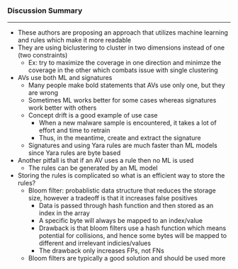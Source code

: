 ### Discussion Summary

---
- These authors are proposing an approach that utilizes machine learning and rules which make it more readable
- They are using biclustering to cluster in two dimensions instead of one (two constraints)
  - Ex: try to maximize the coverage in one direction and minimze the coverage in the other which combats issue with single clustering
- AVs use both ML and signatures
  - Many people make bold statements that AVs use only one, but they are wrong
  - Sometimes ML works better for some cases whereas signatures work better with others
  - Concept drift is a good example of use case
    - When a new malware sample is encountered, it takes a lot of effort and time to retrain
    - Thus, in the meantime, create and extract the signature
  - Signatures and using Yara rules are much faster than ML models since Yara rules are byte based
- Another pitfall is that if an AV uses a rule then no ML is used
  - The rules can be generated by an ML model
- Storing the rules is complicated so what is an efficient way to store the rules?
  - Bloom filter: probablistic data structure that reduces the storage size, however a tradeoff is that it increases false positives
    - Data is passed through hash function and then stored as an index in the array
    - A specific byte will always be mapped to an index/value
    - Drawback is that bloom filters use a hash function which means potential for collisions, and hence some bytes will be mapped to different and irrelevant indicies/values
    - The drawback only increases FPs, not FNs
  - Bloom filters are typically a good solution and should be used more
